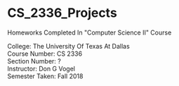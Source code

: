 # CS_2336_Projects
Homeworks Completed In "Computer Science II" Course

College: The University Of Texas At Dallas\
Course Number: CS 2336\
Section Number: ?\
Instructor: Don G Vogel\
Semester Taken: Fall 2018
